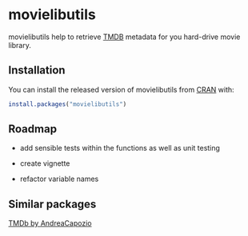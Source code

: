 
<!-- README.md is generated from README.Rmd. Please edit that file -->

# movielibutils

<!-- badges: start -->
<!-- badges: end -->

movielibutils help to retrieve [TMDB](https://www.themoviedb.org/)
metadata for you hard-drive movie library.

## Installation

You can install the released version of movielibutils from
[CRAN](https://CRAN.R-project.org) with:

``` r
install.packages("movielibutils")
```

## Roadmap

-   add sensible tests within the functions as well as unit testing

-   create vignette

-   refactor variable names

## Similar packages

[TMDb by AndreaCapozio](https://github.com/AndreaCapozio/TMDb)
